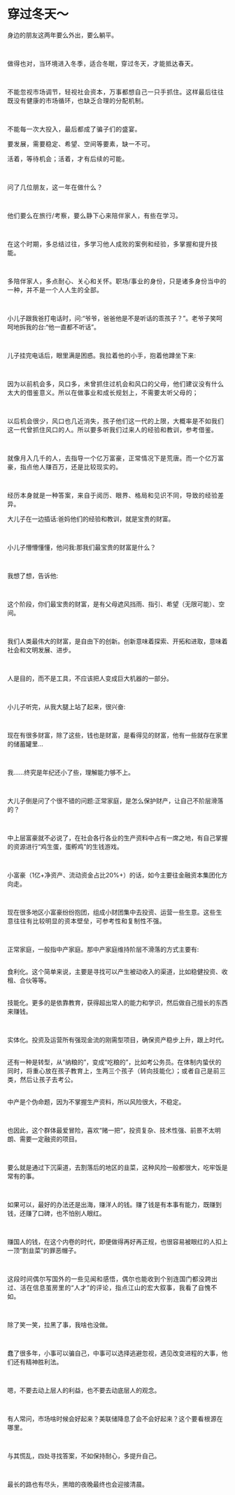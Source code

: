 # 穿过冬天～

<p style="visibility: visible;">身边的朋友这两年要么外出，要么躺平。</p><p style="visibility: visible;"><span style="background-color: transparent; letter-spacing: 0.034em; caret-color: var(--weui-BRAND); visibility: visible;"><br style="visibility: visible;"></span></p><p style="visibility: visible;"><span style="background-color: transparent; letter-spacing: 0.034em; caret-color: var(--weui-BRAND); visibility: visible;">做得也对，当环境进入冬季，适合冬眠，穿过冬天，才能抵达春天。</span></p><p style="visibility: visible;"><span style="letter-spacing: 0.578px; background-color: transparent; caret-color: var(--weui-BRAND); visibility: visible;"><br style="visibility: visible;"></span></p><p style="visibility: visible;"><span style="letter-spacing: 0.578px; background-color: transparent; caret-color: var(--weui-BRAND); visibility: visible;">不能忽视市场调节，轻视社会资本，万事都想自己一只手抓住。这样最后往往既没有健康的市场循环，也缺乏合理的分配机制。</span></p><p style="visibility: visible;"><span style="letter-spacing: 0.578px; background-color: transparent; caret-color: var(--weui-BRAND); visibility: visible;"><br style="visibility: visible;"></span></p><p style="visibility: visible;"><span style="letter-spacing: 0.578px; background-color: transparent; caret-color: var(--weui-BRAND); visibility: visible;">不能每一次大投入，最后都成了骗子们的盛宴。</span></p><p style="visibility: visible;"><span style="letter-spacing: 0.578px; background-color: transparent; caret-color: var(--weui-BRAND); visibility: visible;"></span></p><p style="visibility: visible;"><span style="letter-spacing: 0.578px; background-color: transparent; caret-color: var(--weui-BRAND); visibility: visible;">要发展，需要稳定、希望、空间等要素，缺一不可。</span></p><p style="visibility: visible;"><span style="letter-spacing: 0.578px; background-color: transparent; caret-color: var(--weui-BRAND); visibility: visible;"></span></p><p style="visibility: visible;"><span style="letter-spacing: 0.578px; background-color: transparent; caret-color: var(--weui-BRAND); visibility: visible;">活着，等待机会；活着，才有后续的可能。</span></p><p style="visibility: visible;"><span style="letter-spacing: 0.578px; background-color: transparent; caret-color: var(--weui-BRAND); visibility: visible;"><br style="visibility: visible;"></span></p><p style="visibility: visible;"><span style="letter-spacing: 0.578px; background-color: transparent; caret-color: var(--weui-BRAND); visibility: visible;">问了几位朋友，这一年在做什么？</span></p><p style="visibility: visible;"><span style="letter-spacing: 0.578px; background-color: transparent; caret-color: var(--weui-BRAND); visibility: visible;"><br style="visibility: visible;"></span></p><p style="visibility: visible;"><span style="letter-spacing: 0.578px; background-color: transparent; caret-color: var(--weui-BRAND); visibility: visible;">他们要么在旅行/考察，要么静下心来陪伴家人，有些在学习。</span></p><p style="visibility: visible;"><span style="letter-spacing: 0.578px; background-color: transparent; caret-color: var(--weui-BRAND); visibility: visible;"><br style="visibility: visible;"></span></p><p style="visibility: visible;"><span style="letter-spacing: 0.578px; background-color: transparent; caret-color: var(--weui-BRAND); visibility: visible;">在这个时期，多总结过往，多学习他人成败的案例和经验，多掌握和提升技能。</span></p><p style="visibility: visible;"><span style="letter-spacing: 0.578px; background-color: transparent; caret-color: var(--weui-BRAND); visibility: visible;"><br style="visibility: visible;"></span></p><p style="visibility: visible;"><span style="letter-spacing: 0.578px; background-color: transparent; caret-color: var(--weui-BRAND); visibility: visible;">多陪伴家人，多点耐心、关心和关怀。职场/事业的身份，只是诸多身份当中的一种，并不是一个人人生的全部。</span></p><p style="visibility: visible;"><br style="visibility: visible;"></p><p style="visibility: visible;">小儿子跟我爸打电话时，问:“爷爷，爸爸他是不是听话的乖孩子？”。老爷子笑呵呵地拆我的台:“他一直都不听话”。</p><p style="visibility: visible;"><br style="visibility: visible;"></p><p style="visibility: visible;">儿子挂完电话后，眼里满是困惑。<span style="background-color: transparent; letter-spacing: 0.034em; caret-color: var(--weui-BRAND); visibility: visible;">我拉着他的小手，抱着他蹲坐下来:</span></p><p style="visibility: visible;"><span style="background-color: transparent; letter-spacing: 0.034em; caret-color: var(--weui-BRAND); visibility: visible;"><br style="visibility: visible;"></span></p><p style="visibility: visible;"><span style="letter-spacing: 0.578px; visibility: visible;">因为以前机会多，风口多，未曾抓住过机会和风口的父母，他们建议没有什么太大的借鉴意义。所以在做事业和成长规划上，不需要太听父母的；</span></p><p style="visibility: visible;"><span style="letter-spacing: 0.578px; visibility: visible;"><br style="visibility: visible;"></span></p><p style="visibility: visible;"><span style="letter-spacing: 0.578px; visibility: visible;">以后机会很少，风口也几近消失，孩子他们这一代的上限，大概率是不如我们这一代曾抓住风口的人。所以要多听我们过来人的经验和教训，参考借鉴。</span></p><p style="visibility: visible;"><span style="letter-spacing: 0.578px; visibility: visible;"><br style="visibility: visible;"></span></p><p style="visibility: visible;"><span style="letter-spacing: 0.578px; visibility: visible;">就像月入几千的人，去指导一个亿万富豪，正常情况下是荒唐。而一个亿万富豪，指点他人赚百万，还是比较现实的。</span></p><p style="visibility: visible;"><span style="letter-spacing: 0.578px; visibility: visible;"><br style="visibility: visible;"></span></p><p style="visibility: visible;"><span style="letter-spacing: 0.578px; visibility: visible;">经历本身就是一种答案，来自于阅历、眼界、格局和见识不同，导致的经验差异。</span></p><p style="visibility: visible;"></p><p style="visibility: visible;">大儿子在一边插话:爸妈他们的经验和教训，就是宝贵的财富。</p><p style="visibility: visible;"><br style="visibility: visible;"></p><p style="visibility: visible;">小儿子懵懵懂懂，他问我:那我们最宝贵的财富是什么？</p><p style="visibility: visible;"><br style="visibility: visible;"></p><p>我想了想，告诉他:</p><p><br></p><p>这个阶段，你们最宝贵的财富，是有父母遮风挡雨、指引、希望（无限可能）、空间。</p><p><br></p><p>我们人类最伟大的财富，是自由下的创新。创新意味着探索、开拓和进取，意味着社会和文明发展、进步。</p><p><br></p><p>人是目的，而不是工具，不应该把人变成巨大机器的一部分。</p><p><br></p><p>小儿子听完，从我大腿上站了起来，很兴奋:</p><p><br></p><p>现在有很多财富，除了这些，钱也是财富，是看得见的财富，他有一些就存在家里的储蓄罐里…</p><p><br></p><p>我……终究是年纪还小了些，理解能力够不上。</p><p><br></p><p>大儿子倒是问了个很不错的问题:正常家庭，是怎么保护财产，让自己不阶层滑落的？</p><p><br></p><p>中上层富豪就不必说了，在社会各行各业的生产资料中占有一席之地，有自己掌握的资源进行“鸡生蛋，蛋孵鸡”的生钱游戏。</p><p><br></p><p>小富豪（1亿+净资产、流动资金占比20%+）的话，如今主要往金融资本集团化方向走。</p><p><br></p><p>现在很多地区小富豪纷纷抱团，组成小财团集中去投资、运营一些生意。<span style="background-color: transparent;letter-spacing: 0.034em;caret-color: var(--weui-BRAND);">这些生意往往有比较明显的资本壁垒，可参考性和复制性不强。</span></p><p><br></p><p>正常家庭，一般指中产家庭。那中产家庭维持阶层不滑落的方式主要有:</p><p><br>食利化。这个简单来说，主要是寻找可以产生被动收入的渠道，比如稳健投资、收租、合伙等等。</p><p><br>技能化。更多的是依靠教育，获得超出常人的能力和学识，然后做自己擅长的东西来赚钱。</p><p><br></p><p>实体化。投资及运营所有强现金流的刚需型项目，确保资产稳步上升，跟上时代。</p><p><br>还有一种是转型，从“纳粮的”，变成“吃粮的”，比如考公务员。<span style="background-color: transparent;letter-spacing: 0.034em;caret-color: var(--weui-BRAND);">在体制内蛰伏的同时，将重心放在孩子教育上，生两三个孩子（转向技能化）；或者自己是前三类，然后让孩子去考公。</span></p><p><br>中产是个伪命题，因为不掌握生产资料，所以风险很大，不稳定。</p><p><br></p><p>也因此，这个群体最爱冒险，喜欢“赌一把”，投资复杂、技术性强、前景不太明朗、需要一定融资的项目。</p><p><br></p><p>要么就是通过下沉渠道，去割落后的地区的韭菜，这种风险一般都很大，吃牢饭是常有的事。</p><p><br></p><p>如果可以，最好的办法还是出海，赚洋人的钱。赚了钱是有本事有能力，既赚到钱，还赚了口碑，也不怕别人眼红。</p><p><br></p><p>赚国人的钱，在这个内卷的时代，即便做得再好再正规，也很容易被眼红的人扣上一顶“割韭菜”的罪恶帽子。</p><p><br></p><p><span style="letter-spacing: 0.578px;">这段时间偶尔写国外的一些见闻和感悟，偶尔也能收到个别连国门都没跨出过、活在信息茧房里的“人才”的评论，指点江山的宏大叙事，我看了自愧不如。</span></p><p><br></p><p>除了笑一笑，拉黑了事，我啥也没做。</p><p><br></p><p>蠢了很多年，小事可以骗自己，中事可以选择逃避忽视，遇见改变进程的大事，他们还有精神胜利法。</p><p><br></p><p>嗯，不要去动上层人的利益，也不要去动底层人的观念。</p><p><br></p><p>有人常问，市场啥时候会好起来？美联储降息了会不会好起来？<span style="background-color: transparent;letter-spacing: 0.034em;caret-color: var(--weui-BRAND);">这个要看根源在哪里。</span></p><p><br></p><p>与其慌乱，四处寻找答案，不如保持耐心，多提升自己。</p><p><br></p><p>最长的路也有尽头，黑暗的夜晚最终也会迎接清晨。</p><p style="display: none;"><mp-style-type data-value="10000"></mp-style-type></p>